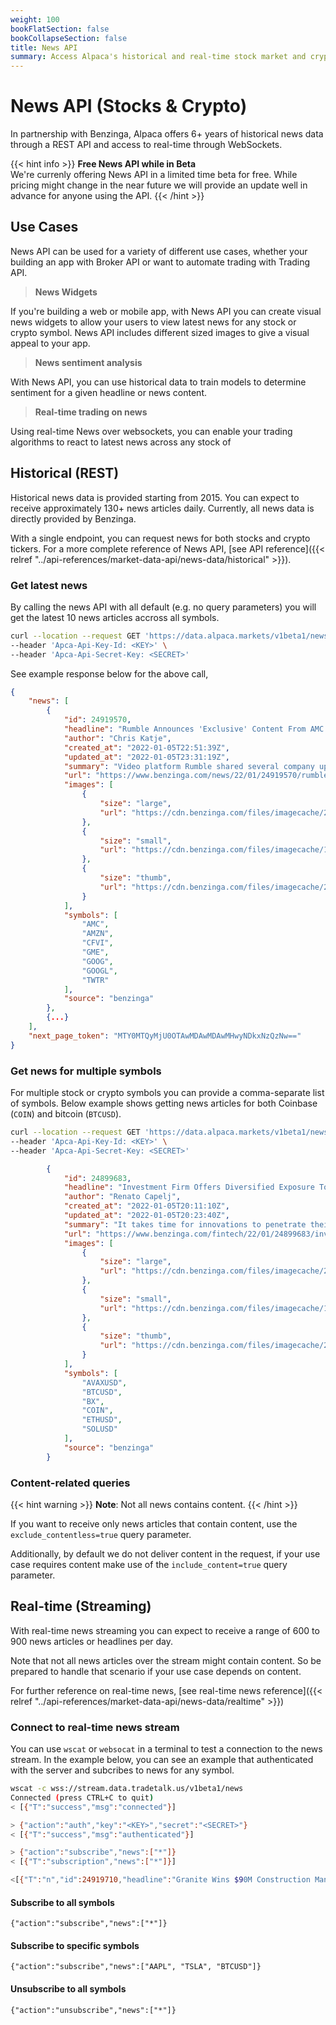 ```yaml
---
weight: 100
bookFlatSection: false
bookCollapseSection: false
title: News API
summary: Access Alpaca's historical and real-time stock market and crypto news through REST API and WebSocket.
---
```


# News API (Stocks & Crypto)

In partnership with Benzinga, Alpaca offers 6+ years of historical news data through a REST API and access to real-time through WebSockets.

{{< hint info >}}
**Free News API while in Beta**  
We're currenly offering News API in a limited time beta for free. While pricing might change in the
near future we will provide an update well in advance for anyone using the API.
{{< /hint >}}

## **Use Cases**

News API can be used for a variety of different use cases, whether your building an app with Broker API or want to automate trading with Trading API.

> **News Widgets**

If you're building a web or mobile app, with News API you can create visual news widgets to allow your users to view latest news for any stock or crypto symbol. News API includes different sized images to
give a visual appeal to your app.

> **News sentiment analysis**

With News API, you can use historical data to train models to determine sentiment for a given headline or news content.

> **Real-time trading on news**

Using real-time News over websockets, you can enable your trading algorithms to react to latest news across any stock of 



## **Historical (REST)**

Historical news data is provided starting from 2015. You can expect to receive approximately 130+ news articles daily. Currently, all news data is directly provided by Benzinga.

With a single endpoint, you can request news for both stocks and crypto tickers. For a more complete reference of News API, [see API reference]({{< relref "../api-references/market-data-api/news-data/historical" >}}).

### Get latest news

By calling the news API with all default (e.g. no query parameters) you will get the latest 10 news articles accross all symbols.

```bash
curl --location --request GET 'https://data.alpaca.markets/v1beta1/news' \
--header 'Apca-Api-Key-Id: <KEY>' \
--header 'Apca-Api-Secret-Key: <SECRET>'
```

See example response below for the above call,

```json
{
    "news": [
        {
            "id": 24919570,
            "headline": "Rumble Announces 'Exclusive' Content From AMC Ape Matt Kohrs And Rand Paul, Record Site Numbers Revealed",
            "author": "Chris Katje",
            "created_at": "2022-01-05T22:51:39Z",
            "updated_at": "2022-01-05T23:31:19Z",
            "summary": "Video platform Rumble shared several company updates Wednesday, including new user metrics.",
            "url": "https://www.benzinga.com/news/22/01/24919570/rumble-announces-amc-ape-matt-kohrs-and-rand-paul-joining-record-site-numbers-revealed",
            "images": [
                {
                    "size": "large",
                    "url": "https://cdn.benzinga.com/files/imagecache/2048x1536xUP/images/story/2012/mattkohrsonrumble.png"
                },
                {
                    "size": "small",
                    "url": "https://cdn.benzinga.com/files/imagecache/1024x768xUP/images/story/2012/mattkohrsonrumble.png"
                },
                {
                    "size": "thumb",
                    "url": "https://cdn.benzinga.com/files/imagecache/250x187xUP/images/story/2012/mattkohrsonrumble.png"
                }
            ],
            "symbols": [
                "AMC",
                "AMZN",
                "CFVI",
                "GME",
                "GOOG",
                "GOOGL",
                "TWTR"
            ],
            "source": "benzinga"
        },
        {...}
    ],
    "next_page_token": "MTY0MTQyMjU0OTAwMDAwMDAwMHwyNDkxNzQzNw=="
}
```

### Get news for multiple symbols

For multiple stock or crypto symbols you can provide a comma-separate list of symbols. Below example shows getting news articles for both Coinbase (`COIN`) and bitcoin (`BTCUSD`).

```bash
curl --location --request GET 'https://data.alpaca.markets/v1beta1/news?symbols=COIN,BTCUSD' \
--header 'Apca-Api-Key-Id: <KEY>' \
--header 'Apca-Api-Secret-Key: <SECRET>'
```

```json
        {
            "id": 24899683,
            "headline": "Investment Firm Offers Diversified Exposure To Crypto Innovations: Bitcoin, Solana, Avalanche And More",
            "author": "Renato Capelj",
            "created_at": "2022-01-05T20:11:10Z",
            "updated_at": "2022-01-05T20:23:40Z",
            "summary": "It takes time for innovations to penetrate their target markets. The rate of adoption is best characterized by the s-curve, a mathematical graph that plots growth against time.\n\nAt the outset, growth is slow in relation to the time that passes. With time, however, growth accelerates rapidly as the majority adopt the innovation.",
            "url": "https://www.benzinga.com/fintech/22/01/24899683/investment-firm-offers-diversified-exposure-to-crypto-innovations-bitcoin-solana-avalanche-and-more",
            "images": [
                {
                    "size": "large",
                    "url": "https://cdn.benzinga.com/files/imagecache/2048x1536xUP/images/story/2012/cover_photo_66.png"
                },
                {
                    "size": "small",
                    "url": "https://cdn.benzinga.com/files/imagecache/1024x768xUP/images/story/2012/cover_photo_66.png"
                },
                {
                    "size": "thumb",
                    "url": "https://cdn.benzinga.com/files/imagecache/250x187xUP/images/story/2012/cover_photo_66.png"
                }
            ],
            "symbols": [
                "AVAXUSD",
                "BTCUSD",
                "BX",
                "COIN",
                "ETHUSD",
                "SOLUSD"
            ],
            "source": "benzinga"
        }
```

### Content-related queries

{{< hint warning >}}
**Note**: Not all news contains content.
{{< /hint >}}

If you want to receive only news articles that contain content, use the `exclude_contentless=true` query parameter.

Additionally, by default we do not deliver content in the request, if your use case requires content make use of the `include_content=true` query parameter.

## **Real-time (Streaming)**

With real-time news streaming you can expect to receive a range of 600 to 900 news articles or headlines per day.

Note that not all news articles over the stream might contain content. So be prepared to handle that scenario if your use case depends on content.

For further reference on real-time news, [see real-time news reference]({{< relref "../api-references/market-data-api/news-data/realtime" >}})

### Connect to real-time news stream

You can use `wscat` or `websocat` in a terminal to test a connection to the news stream. In the example below, you can see an example that authenticated with the server and subcribes to news for
any symbol.

```bash
wscat -c wss://stream.data.tradetalk.us/v1beta1/news
Connected (press CTRL+C to quit)
< [{"T":"success","msg":"connected"}]

> {"action":"auth","key":"<KEY>","secret":"<SECRET>"}
< [{"T":"success","msg":"authenticated"}]

> {"action":"subscribe","news":["*"]}
< [{"T":"subscription","news":["*"]}]

<[{"T":"n","id":24919710,"headline":"Granite Wins $90M Construction Manager/General Contractor Project In Northern California","summary":"Granite (NYSE:GVA) announced today that it has been selected by the California Department of Transportation (Caltrans) as the Construction Manager/General Contractor (CM/GC) for the approximately $90 million State Route","author":"Benzinga Newsdesk","created_at":"2022-01-05T22:30:29Z","updated_at":"2022-01-05T22:30:30Z","url":"https://www.benzinga.com/news/22/01/24919710/granite-wins-90m-construction-managergeneral-contractor-project-in-northern-california","content":"\u003cp\u003eGranite (NYSE:...","symbols":["GVA"],"source":"benzinga"}]

``` 

#### Subscribe to all symbols

`{"action":"subscribe","news":["*"]}`

#### Subscribe to specific symbols

`{"action":"subscribe","news":["AAPL", "TSLA", "BTCUSD"]}`

#### Unsubscribe to all symbols

`{"action":"unsubscribe","news":["*"]}`
